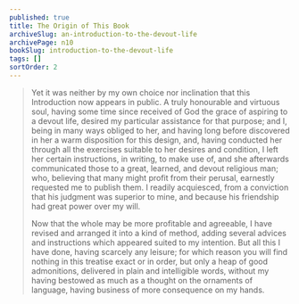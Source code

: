 ```yaml
---
published: true
title: The Origin of This Book
archiveSlug: an-introduction-to-the-devout-life
archivePage: n10
bookSlug: introduction-to-the-devout-life
tags: []
sortOrder: 2
---
```


> Yet it was neither by my own choice nor inclination that this Introduction now appears in public. A truly honourable and virtuous soul, having some time since received of God the grace of aspiring to a devout life, desired my particular assistance for that purpose; and I, being in many ways obliged to her, and having long before discovered in her a warm disposition for this design, and, having conducted her through all the exercises suitable to her desires and condition, I left her certain instructions, in writing, to make use of, and she afterwards communicated those to a great, learned, and devout religious man; who, believing that many might profit from their perusal, earnestly requested me to publish them. I readily acquiesced, from a conviction that his judgment was superior to mine, and because his friendship had great power over my will.
>
> Now that the whole may be more profitable and agreeable, I have revised and arranged it into a kind of method, adding several advices and instructions which appeared suited to my intention. But all this I have done, having scarcely any leisure; for which reason you will find nothing in this treatise exact or in order, but only a heap of good admonitions, delivered in plain and intelligible words, without my having bestowed as much as a thought on the ornaments of language, having business of more consequence on my hands.
